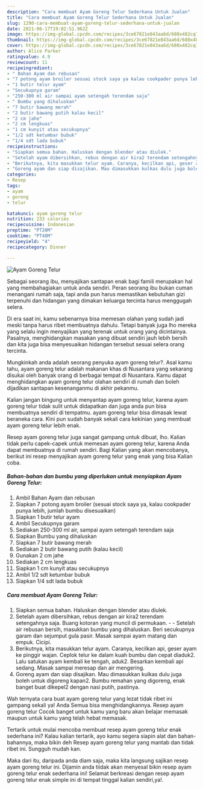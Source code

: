 ```yaml
---
description: "Cara membuat Ayam Goreng Telur Sederhana Untuk Jualan"
title: "Cara membuat Ayam Goreng Telur Sederhana Untuk Jualan"
slug: 1290-cara-membuat-ayam-goreng-telur-sederhana-untuk-jualan
date: 2021-06-17T19:02:51.962Z
image: https://img-global.cpcdn.com/recipes/3ce67821e843aa6d/680x482cq70/ayam-goreng-telur-foto-resep-utama.jpg
thumbnail: https://img-global.cpcdn.com/recipes/3ce67821e843aa6d/680x482cq70/ayam-goreng-telur-foto-resep-utama.jpg
cover: https://img-global.cpcdn.com/recipes/3ce67821e843aa6d/680x482cq70/ayam-goreng-telur-foto-resep-utama.jpg
author: Alice Parker
ratingvalue: 4.9
reviewcount: 11
recipeingredient:
- " Bahan Ayam dan rebusan"
- "7 potong ayam broiler sesuai stock saya ya kalau cookpader punya lebih jumlah bumbu disesuaikan"
- "1 butir telur ayam"
- "Secukupnya garam"
- "250-300 ml air sampai ayam setengah terendam saja"
- " Bumbu yang dihaluskan"
- "7 butir bawang merah"
- "2 butir bawang putih kalau kecil"
- "2 cm jahe"
- "2 cm lengkuas"
- "1 cm kunyit atau secukupnya"
- "1/2 sdt ketumbar bubuk"
- "1/4 sdt lada bubuk"
recipeinstructions:
- "Siapkan semua bahan. Haluskan dengan blender atau diulek."
- "Setelah ayam dibersihkan, rebus dengan air kira2 terendam setengahnya saja. Buang kotoran yang muncil di permukaan. - Setelah air rebusan bersih, masukkan bumbu yang dihaluskan. Beri secukupnya garam dan sejumput gula pasir. Masak sampai ayam matang dan empuk. Cicipi."
- "Berikutnya, kita masukkan telur ayam. Caranya, kecilkan api, geser ayam ke pinggir wajan. Ceplok telur ke dalam kuah bumbu dan cepat diaduk2. Lalu satukan ayam kembali ke tengah, aduk2. Besarkan kembali api sedang. Masak sampai meresap dan air mengering."
- "Goreng ayam dan siap disajikan. Mau dimasukkan kulkas dulu juga boleh untuk digoreng kapan2. Bumbu remahan yang digoreng, enak banget buat dikepel2 dengan nasi putih, pastinya."
categories:
- Resep
tags:
- ayam
- goreng
- telur

katakunci: ayam goreng telur 
nutrition: 233 calories
recipecuisine: Indonesian
preptime: "PT20M"
cooktime: "PT40M"
recipeyield: "4"
recipecategory: Dinner

---
```



![Ayam Goreng Telur](https://img-global.cpcdn.com/recipes/3ce67821e843aa6d/680x482cq70/ayam-goreng-telur-foto-resep-utama.jpg)

Sebagai seorang ibu, menyajikan santapan enak bagi famili merupakan hal yang membahagiakan untuk anda sendiri. Peran seorang ibu bukan cuman menangani rumah saja, tapi anda pun harus memastikan kebutuhan gizi terpenuhi dan hidangan yang dimakan keluarga tercinta harus menggugah selera.

Di era  saat ini, kamu sebenarnya bisa memesan olahan yang sudah jadi meski tanpa harus ribet membuatnya dahulu. Tetapi banyak juga lho mereka yang selalu ingin menyajikan yang terenak untuk orang yang dicintainya. Pasalnya, menghidangkan masakan yang dibuat sendiri jauh lebih bersih dan kita juga bisa menyesuaikan hidangan tersebut sesuai selera orang tercinta. 



Mungkinkah anda adalah seorang penyuka ayam goreng telur?. Asal kamu tahu, ayam goreng telur adalah makanan khas di Nusantara yang sekarang disukai oleh banyak orang di berbagai tempat di Nusantara. Kamu dapat menghidangkan ayam goreng telur olahan sendiri di rumah dan boleh dijadikan santapan kesenanganmu di akhir pekanmu.

Kalian jangan bingung untuk menyantap ayam goreng telur, karena ayam goreng telur tidak sulit untuk didapatkan dan juga anda pun bisa membuatnya sendiri di tempatmu. ayam goreng telur bisa dimasak lewat beraneka cara. Kini pun sudah banyak sekali cara kekinian yang membuat ayam goreng telur lebih enak.

Resep ayam goreng telur juga sangat gampang untuk dibuat, lho. Kalian tidak perlu capek-capek untuk memesan ayam goreng telur, karena Anda dapat membuatnya di rumah sendiri. Bagi Kalian yang akan mencobanya, berikut ini resep menyajikan ayam goreng telur yang enak yang bisa Kalian coba.

<!--inarticleads1-->

##### Bahan-bahan dan bumbu yang diperlukan untuk menyiapkan Ayam Goreng Telur:

1. Ambil  Bahan Ayam dan rebusan
1. Siapkan 7 potong ayam broiler (sesuai stock saya ya, kalau cookpader punya lebih, jumlah bumbu disesuaikan)
1. Siapkan 1 butir telur ayam
1. Ambil Secukupnya garam
1. Sediakan 250-300 ml air, sampai ayam setengah terendam saja
1. Siapkan  Bumbu yang dihaluskan
1. Siapkan 7 butir bawang merah
1. Sediakan 2 butir bawang putih (kalau kecil)
1. Gunakan 2 cm jahe
1. Sediakan 2 cm lengkuas
1. Siapkan 1 cm kunyit atau secukupnya
1. Ambil 1/2 sdt ketumbar bubuk
1. Siapkan 1/4 sdt lada bubuk




<!--inarticleads2-->

##### Cara membuat Ayam Goreng Telur:

1. Siapkan semua bahan. Haluskan dengan blender atau diulek.
1. Setelah ayam dibersihkan, rebus dengan air kira2 terendam setengahnya saja. Buang kotoran yang muncil di permukaan. - - Setelah air rebusan bersih, masukkan bumbu yang dihaluskan. Beri secukupnya garam dan sejumput gula pasir. Masak sampai ayam matang dan empuk. Cicipi.
1. Berikutnya, kita masukkan telur ayam. Caranya, kecilkan api, geser ayam ke pinggir wajan. Ceplok telur ke dalam kuah bumbu dan cepat diaduk2. Lalu satukan ayam kembali ke tengah, aduk2. Besarkan kembali api sedang. Masak sampai meresap dan air mengering.
1. Goreng ayam dan siap disajikan. Mau dimasukkan kulkas dulu juga boleh untuk digoreng kapan2. Bumbu remahan yang digoreng, enak banget buat dikepel2 dengan nasi putih, pastinya.




Wah ternyata cara buat ayam goreng telur yang lezat tidak ribet ini gampang sekali ya! Anda Semua bisa menghidangkannya. Resep ayam goreng telur Cocok banget untuk kamu yang baru akan belajar memasak maupun untuk kamu yang telah hebat memasak.

Tertarik untuk mulai mencoba membuat resep ayam goreng telur enak sederhana ini? Kalau kalian tertarik, ayo kamu segera siapin alat dan bahan-bahannya, maka bikin deh Resep ayam goreng telur yang mantab dan tidak ribet ini. Sungguh mudah kan. 

Maka dari itu, daripada anda diam saja, maka kita langsung sajikan resep ayam goreng telur ini. Dijamin anda tiidak akan menyesal bikin resep ayam goreng telur enak sederhana ini! Selamat berkreasi dengan resep ayam goreng telur enak simple ini di tempat tinggal kalian sendiri,ya!.

